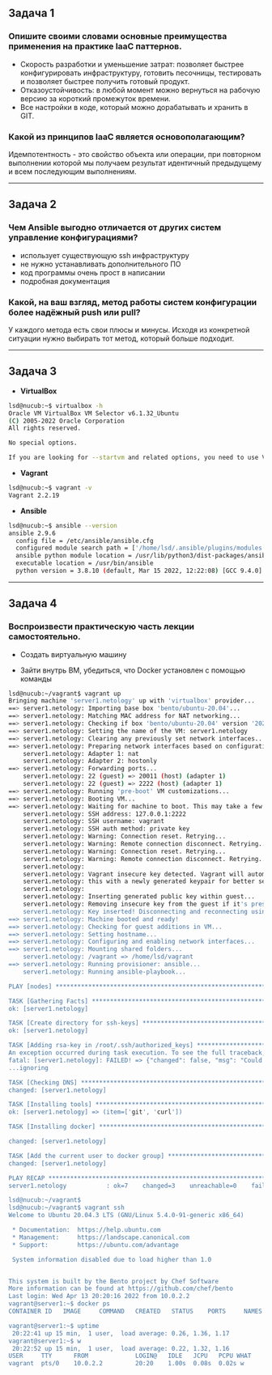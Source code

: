 ##  Задача 1

### Опишите своими словами основные преимущества применения на практике IaaC паттернов.

- Скорость разработки и уменьшение затрат: позволяет быстрее конфигурировать инфраструктуру, готовить песочницы, тестировать и позволяет быстрее получить готовый продукт.
- Отказоустойчивость: в любой момент можно вернуться на рабочую версию за короткий промежуток времени.
- Все настройки в коде, который можно дорабатывать и хранить в GIT.

### Какой из принципов IaaC является основополагающим?

Идемпотентность - это свойство объекта или операции, при повторном выполнении которой мы получаем результат идентичный предыдущему и всем последующим выполнениям.

___

##  Задача 2

### Чем Ansible выгодно отличается от других систем управление конфигурациями?

- использует существующую ssh инфраструктуру
- не нужно устанавливать дополнительного ПО
- код программы очень прост в написании
- подробная документация

###  Какой, на ваш взгляд, метод работы систем конфигурации более надёжный push или pull?

У каждого метода есть свои плюсы и минусы. Исходя из конкретной ситуации нужно выбирать тот метод, который больше подходит.

___

##  Задача 3

* __VirtualBox__

```bash
lsd@nucub:~$ virtualbox -h
Oracle VM VirtualBox VM Selector v6.1.32_Ubuntu
(C) 2005-2022 Oracle Corporation
All rights reserved.

No special options.

If you are looking for --startvm and related options, you need to use VirtualBoxVM.
```

* __Vagrant__

```bash
lsd@nucub:~$ vagrant -v
Vagrant 2.2.19
```
* __Ansible__

```bash
lsd@nucub:~$ ansible --version
ansible 2.9.6
  config file = /etc/ansible/ansible.cfg
  configured module search path = ['/home/lsd/.ansible/plugins/modules', '/usr/share/ansible/plugins/modules']
  ansible python module location = /usr/lib/python3/dist-packages/ansible
  executable location = /usr/bin/ansible
  python version = 3.8.10 (default, Mar 15 2022, 12:22:08) [GCC 9.4.0]
```

___

##  Задача 4
### Воспроизвести практическую часть лекции самостоятельно.

* Создать виртуальную машину

* Зайти внутрь ВМ, убедиться, что Docker установлен с помощью команды

```bash
lsd@nucub:~/vagrant$ vagrant up
Bringing machine 'server1.netology' up with 'virtualbox' provider...
==> server1.netology: Importing base box 'bento/ubuntu-20.04'...
==> server1.netology: Matching MAC address for NAT networking...
==> server1.netology: Checking if box 'bento/ubuntu-20.04' version '202112.19.0' is up to date...
==> server1.netology: Setting the name of the VM: server1.netology
==> server1.netology: Clearing any previously set network interfaces...
==> server1.netology: Preparing network interfaces based on configuration...
    server1.netology: Adapter 1: nat
    server1.netology: Adapter 2: hostonly
==> server1.netology: Forwarding ports...
    server1.netology: 22 (guest) => 20011 (host) (adapter 1)
    server1.netology: 22 (guest) => 2222 (host) (adapter 1)
==> server1.netology: Running 'pre-boot' VM customizations...
==> server1.netology: Booting VM...
==> server1.netology: Waiting for machine to boot. This may take a few minutes...
    server1.netology: SSH address: 127.0.0.1:2222
    server1.netology: SSH username: vagrant
    server1.netology: SSH auth method: private key
    server1.netology: Warning: Connection reset. Retrying...
    server1.netology: Warning: Remote connection disconnect. Retrying...
    server1.netology: Warning: Connection reset. Retrying...
    server1.netology: Warning: Remote connection disconnect. Retrying...
    server1.netology: 
    server1.netology: Vagrant insecure key detected. Vagrant will automatically replace
    server1.netology: this with a newly generated keypair for better security.
    server1.netology: 
    server1.netology: Inserting generated public key within guest...
    server1.netology: Removing insecure key from the guest if it's present...
    server1.netology: Key inserted! Disconnecting and reconnecting using new SSH key...
==> server1.netology: Machine booted and ready!
==> server1.netology: Checking for guest additions in VM...
==> server1.netology: Setting hostname...
==> server1.netology: Configuring and enabling network interfaces...
==> server1.netology: Mounting shared folders...
    server1.netology: /vagrant => /home/lsd/vagrant
==> server1.netology: Running provisioner: ansible...
    server1.netology: Running ansible-playbook...

PLAY [nodes] *******************************************************************

TASK [Gathering Facts] *********************************************************
ok: [server1.netology]

TASK [Create directory for ssh-keys] *******************************************
ok: [server1.netology]

TASK [Adding rsa-key in /root/.ssh/authorized_keys] ****************************
An exception occurred during task execution. To see the full traceback, use -vvv. The error was: If you are using a module and expect the file to exist on the remote, see the remote_src option
fatal: [server1.netology]: FAILED! => {"changed": false, "msg": "Could not find or access '~/.ssh/id_rsa.pub' on the Ansible Controller.\nIf you are using a module and expect the file to exist on the remote, see the remote_src option"}
...ignoring

TASK [Checking DNS] ************************************************************
changed: [server1.netology]

TASK [Installing tools] ********************************************************
ok: [server1.netology] => (item=['git', 'curl'])

TASK [Installing docker] *******************************************************

changed: [server1.netology]

TASK [Add the current user to docker group] ************************************
changed: [server1.netology]

PLAY RECAP *********************************************************************
server1.netology           : ok=7    changed=3    unreachable=0    failed=0    skipped=0    rescued=0    ignored=1   

lsd@nucub:~/vagrant$ 
lsd@nucub:~/vagrant$ vagrant ssh
Welcome to Ubuntu 20.04.3 LTS (GNU/Linux 5.4.0-91-generic x86_64)

 * Documentation:  https://help.ubuntu.com
 * Management:     https://landscape.canonical.com
 * Support:        https://ubuntu.com/advantage

 System information disabled due to load higher than 1.0


This system is built by the Bento project by Chef Software
More information can be found at https://github.com/chef/bento
Last login: Wed Apr 13 20:20:16 2022 from 10.0.2.2
vagrant@server1:~$ docker ps
CONTAINER ID   IMAGE     COMMAND   CREATED   STATUS    PORTS     NAMES

vagrant@server1:~$ uptime
 20:22:41 up 15 min,  1 user,  load average: 0.26, 1.36, 1.17
vagrant@server1:~$ w
 20:22:52 up 15 min,  1 user,  load average: 0.22, 1.32, 1.16
USER     TTY      FROM             LOGIN@   IDLE   JCPU   PCPU WHAT
vagrant  pts/0    10.0.2.2         20:20    1.00s  0.08s  0.02s w
```
